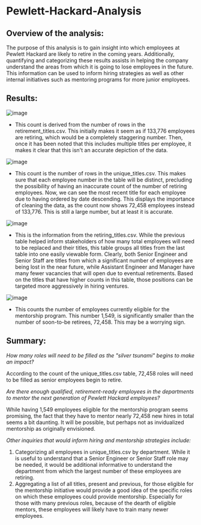 # Pewlett-Hackard-Analysis

## Overview of the analysis: 

The purpose of this analysis is to gain insight into which employees at Pewlett Hackard are likely to retire in the coming years. Additionally, quantifying and categorizing these results assists in helping the company understand the areas from which it is going to lose employees in the future. This information can be used to inform hiring strategies as well as other internal initiatives such as mentoring programs for more junior employees.

## Results:

![image](https://user-images.githubusercontent.com/108832056/187738089-e1eb62c0-32ef-4f01-837f-e1ef7637ae69.png) 

- This count is derived from the number of rows in the retirement_titles.csv. This initially makes it seem as if 133,776 employees are retiring, which would be a completely staggering number. Then, once it has been noted that this includes multiple titles per employee, it makes it clear that this isn't an accurate depiction of the data.

![image](https://user-images.githubusercontent.com/108832056/187738326-1993f08e-ea21-4475-a1c2-1d300610842c.png)

- This count is the number of rows in the unique_titles.csv. This makes sure that each employee number in the table will be distinct, precluding the possibility of having an inaccurate count of the number of retiring employees. Now, we can see the most recent title for each employee due to having ordered by date descending. This displays the importance of cleaning the data, as the count now shows 72,458 employees instead of 133,776. This is still a large number, but at least it is accurate.

![image](https://user-images.githubusercontent.com/108832056/187740510-2a811191-cf74-42f8-878a-d09c1b56a55c.png)

- This is the information from the retiring_titles.csv. While the previous table helped inform stakeholders of how many total employees will need to be replaced and their titles, this table groups all titles from the last table into one easily viewable form. Clearly, both Senior Engineer and Senior Staff are titles from which a significant number of employees are being lost in the near future, while Assistant Engineer and Manager have many fewer vacancies that will open due to eventual retirements. Based on the titles that have higher counts in this table, those positions can be targeted more aggressively in hiring ventures.

![image](https://user-images.githubusercontent.com/108832056/187741454-530a6537-fdad-473a-96f3-0ca38f146f99.png)

- This counts the number of employees currently eligible for the mentorship program. This number 1,549, is significantly smaller than the number of soon-to-be retirees, 72,458. This may be a worrying sign.

## Summary: 
*How many roles will need to be filled as the "silver tsunami" begins to make an impact?*

According to the count of the unique_titles.csv table, 72,458 roles will need to be filled as senior employees begin to retire.



*Are there enough qualified, retirement-ready employees in the departments to mentor the next generation of Pewlett Hackard employees?*

While having 1,549 employees eligible for the mentorship program seems promising, the fact that they have to mentor nearly 72,458 new hires in total seems a bit daunting. It will be possible, but perhaps not as invidualized mentorship as originally envisioned. 



*Other inquiries that would inform hiring and mentorship strategies include:*

1. Categorizing all employees in unique_titles.csv by department. While it is useful to understand that a Senior Engineer or Senior Staff role may be needed, it would be additional informative to understand the department from which the largest number of these employees are retiring. 
2. Aggregating a list of all titles, present and previous, for those eligible for the mentorship initiative would provide a good idea of the specific roles on which these employees could provide mentorship. Especially for those with many previous roles, because of the dearth of eligible mentors, these employees will likely have to train many newer employees.
